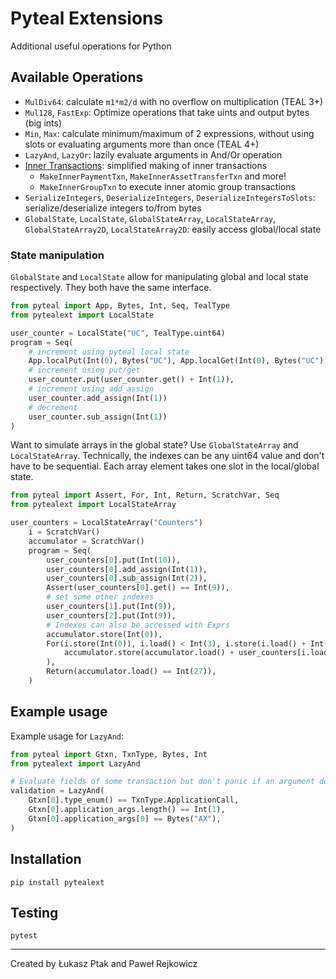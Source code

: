 # Pyteal Extensions
Additional useful operations for Python

## Available Operations
- `MulDiv64`: calculate `m1*m2/d` with no overflow on multiplication (TEAL 3+)
- `Mul128`, `FastExp`: Optimize operations that take uints and output bytes (big ints)
- `Min`, `Max`: calculate minimum/maximum of 2 expressions, without using slots or evaluating arguments more than once (TEAL 4+)
- `LazyAnd`, `LazyOr`: lazily evaluate arguments in And/Or operation
- [Inner Transactions](https://github.com/ulamlabs/pytealext/blob/main/docs/inner_transactions.md): simplified making of inner transactions
    - `MakeInnerPaymentTxn`, `MakeInnerAssetTransferTxn` and more!
    - `MakeInnerGroupTxn` to execute inner atomic group transactions
- `SerializeIntegers`, `DeserializeIntegers`, `DeserializeIntegersToSlots`: serialize/deserialize integers to/from bytes
- `GlobalState`, `LocalState`, `GlobalStateArray`, `LocalStateArray`, `GlobalStateArray2D`, `LocalStateArray2D`: easily access global/local state

### State manipulation
`GlobalState` and `LocalState` allow for manipulating global and local state respectively.
They both have the same interface.
```python
from pyteal import App, Bytes, Int, Seq, TealType
from pytealext import LocalState

user_counter = LocalState("UC", TealType.uint64)
program = Seq(
    # increment using pyteal local state
    App.localPut(Int(0), Bytes("UC"), App.localGet(Int(0), Bytes("UC")) + Int(1)),
    # increment using put/get
    user_counter.put(user_counter.get() + Int(1)),
    # increment using add_assign
    user_counter.add_assign(Int(1))
    # decrement
    user_counter.sub_assign(Int(1))
)
```

Want to simulate arrays in the global state? Use `GlobalStateArray` and `LocalStateArray`.
Technically, the indexes can be any uint64 value and don't have to be sequential.
Each array element takes one slot in the local/global state.
```python
from pyteal import Assert, For, Int, Return, ScratchVar, Seq
from pytealext import LocalStateArray

user_counters = LocalStateArray("Counters")
    i = ScratchVar()
    accumulator = ScratchVar()
    program = Seq(
        user_counters[0].put(Int(10)),
        user_counters[0].add_assign(Int(1)),
        user_counters[0].sub_assign(Int(2)),
        Assert(user_counters[0].get() == Int(9)),
        # set some other indexes
        user_counters[1].put(Int(9)),
        user_counters[2].put(Int(9)),
        # Indexes can also be accessed with Exprs
        accumulator.store(Int(0)),
        For(i.store(Int(0)), i.load() < Int(3), i.store(i.load() + Int(1))).Do(
            accumulator.store(accumulator.load() + user_counters[i.load()].get())
        ),
        Return(accumulator.load() == Int(27)),
    )
```

## Example usage
Example usage for `LazyAnd`:
```python
from pyteal import Gtxn, TxnType, Bytes, Int
from pytealext import LazyAnd

# Evaluate fields of some transaction but don't panic if an argument down the line would panic
validation = LazyAnd(
    Gtxn[0].type_enum() == TxnType.ApplicationCall,
    Gtxn[0].application_args.length() == Int(1),
    Gtxn[0].application_args[0] == Bytes("AX"),
)
```

## Installation
`pip install pytealext`

## Testing
`pytest`

-------
Created by Łukasz Ptak and Paweł Rejkowicz
